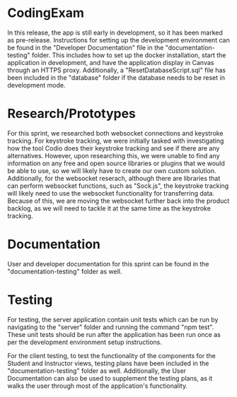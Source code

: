 # CodingExam
In this release, the app is still early in development, so it has been marked as pre-release. Instructions for setting up the development environment can be found in the "Developer Documentation" file in the "documentation-testing" folder. This includes how to set up the docker installation, start the application in development, and have the application display in Canvas through an HTTPS proxy. Additionally, a "ResetDatabaseScript.sql" file has been included in the "database" folder if the database needs to be reset in development mode.

# Research/Prototypes
For this sprint, we researched both websocket connections and keystroke tracking. For keystroke tracking, we were initially tasked with investigating how the tool Codio does their keystroke tracking and see if there are any alternatives. However, upon researching this, we were unable to find any information on any free and open source libraries or plugins that we would be able to use, so we will likely have to create our own custom solution. Additionally, for the websocket reserach, although there are libraries that can perform websocket functions, such as "Sock.js", the keystroke tracking will likely need to use the websocket functionality for transferring data. Because of this, we are moving the websocket further back into the product backlog, as we will need to tackle it at the same time as the keystroke tracking.

# Documentation
User and developer documentation for this sprint can be found in the "documentation-testing" folder as well.

# Testing
For testing, the server application contain unit tests which can be run by navigating to the "server" folder and running the command "npm test". These unit tests should be run after the application has been run once as per the development environment setup instructions.

For the client testing, to test the functionality of the components for the Student and Instructor views, testing plans have been included in the "documentation-testing" folder as well. Additionally, the User Documentation can also be used to supplement the testing plans, as it walks the user through most of the application's functionality.
